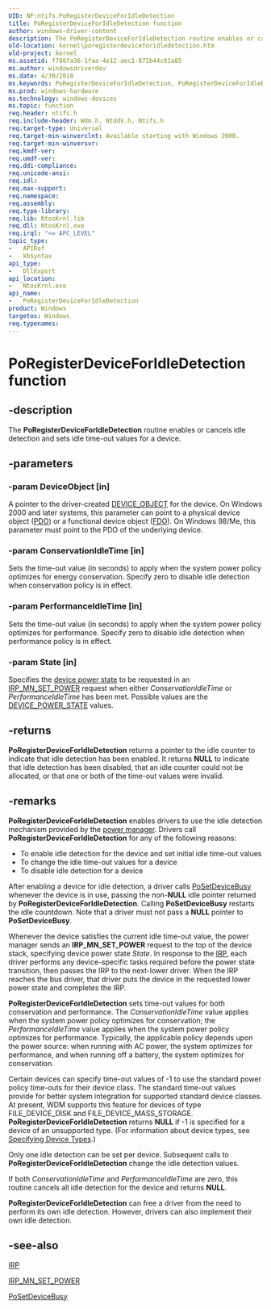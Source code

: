 ```yaml
---
UID: NF:ntifs.PoRegisterDeviceForIdleDetection
title: PoRegisterDeviceForIdleDetection function
author: windows-driver-content
description: The PoRegisterDeviceForIdleDetection routine enables or cancels idle detection and sets idle time-out values for a device.
old-location: kernel\poregisterdeviceforidledetection.htm
old-project: kernel
ms.assetid: f786fa36-1faa-4e12-aec1-872b44c01a85
ms.author: windowsdriverdev
ms.date: 4/30/2018
ms.keywords: PoRegisterDeviceForIdleDetection, PoRegisterDeviceForIdleDetection routine [Kernel-Mode Driver Architecture], kernel.poregisterdeviceforidledetection, portn_be0ccb17-9465-4f61-a8ed-fa945f5340d6.xml, wdm/PoRegisterDeviceForIdleDetection
ms.prod: windows-hardware
ms.technology: windows-devices
ms.topic: function
req.header: ntifs.h
req.include-header: Wdm.h, Ntddk.h, Ntifs.h
req.target-type: Universal
req.target-min-winverclnt: Available starting with Windows 2000.
req.target-min-winversvr: 
req.kmdf-ver: 
req.umdf-ver: 
req.ddi-compliance: 
req.unicode-ansi: 
req.idl: 
req.max-support: 
req.namespace: 
req.assembly: 
req.type-library: 
req.lib: NtosKrnl.lib
req.dll: NtosKrnl.exe
req.irql: "<= APC_LEVEL"
topic_type:
-	APIRef
-	kbSyntax
api_type:
-	DllExport
api_location:
-	NtosKrnl.exe
api_name:
-	PoRegisterDeviceForIdleDetection
product: Windows
targetos: Windows
req.typenames: 
---
```


# PoRegisterDeviceForIdleDetection function


## -description


The <b>PoRegisterDeviceForIdleDetection</b> routine enables or cancels idle detection and sets idle time-out values for a device.


## -parameters




### -param DeviceObject [in]

A pointer to the driver-created <a href="https://msdn.microsoft.com/library/windows/hardware/ff543147">DEVICE_OBJECT</a> for the device. On Windows 2000 and later systems, this parameter can point to a physical device object (<a href="https://msdn.microsoft.com/139a10e9-203b-499b-9291-8537eae9189c">PDO</a>) or a functional device object (<a href="https://msdn.microsoft.com/f697e0db-1db0-4a81-94d8-0ca079885480">FDO</a>). On Windows 98/Me, this parameter must point to the PDO of the underlying device.


### -param ConservationIdleTime [in]

Sets the time-out value (in seconds) to apply when the system power policy optimizes for energy conservation. Specify zero to disable idle detection when conservation policy is in effect.


### -param PerformanceIdleTime [in]

Sets the time-out value (in seconds) to apply when the system power policy optimizes for performance. Specify zero to disable idle detection when performance policy is in effect.


### -param State [in]

Specifies the <a href="https://msdn.microsoft.com/2229f34c-9b88-4e3e-802e-f7be2c7ef168">device power state</a> to be requested in an <a href="https://msdn.microsoft.com/library/windows/hardware/ff551744">IRP_MN_SET_POWER</a> request when either <i>ConservationIdleTime</i> or <i>PerformanceIdleTime</i> has been met. Possible values are the <a href="https://msdn.microsoft.com/library/windows/hardware/ff554628">DEVICE_POWER_STATE</a> values.


## -returns



<b>PoRegisterDeviceForIdleDetection</b> returns a pointer to the idle counter to indicate that idle detection has been enabled. It returns <b>NULL</b> to indicate that idle detection has been disabled, that an idle counter could not be allocated, or that one or both of the time-out values were invalid.




## -remarks



<b>PoRegisterDeviceForIdleDetection</b> enables drivers to use the idle detection mechanism provided by the <a href="https://msdn.microsoft.com/library/windows/hardware/ff559829">power manager</a>. Drivers call <b>PoRegisterDeviceForIdleDetection</b> for any of the following reasons:

<ul>
<li>
To enable idle detection for the device and set initial idle time-out values

</li>
<li>
To change the idle time-out values for a device

</li>
<li>
To disable idle detection for a device

</li>
</ul>
After enabling a device for idle detection, a driver calls <a href="https://msdn.microsoft.com/library/windows/hardware/ff559755">PoSetDeviceBusy</a> whenever the device is in use, passing the non-<b>NULL</b> idle pointer returned by <b>PoRegisterDeviceForIdleDetection</b>. Calling <b>PoSetDeviceBusy</b> restarts the idle countdown. Note that a driver must not pass a <b>NULL</b> pointer to <b>PoSetDeviceBusy</b>.

Whenever the device satisfies the current idle time-out value, the power manager sends an <b>IRP_MN_SET_POWER</b> request to the top of the device stack, specifying device power state <i>State</i>. In response to the <a href="https://msdn.microsoft.com/library/windows/hardware/ff550694">IRP</a>, each driver performs any device-specific tasks required before the power state transition, then passes the IRP to the next-lower driver. When the IRP reaches the bus driver, that driver puts the device in the requested lower power state and completes the IRP.

<b>PoRegisterDeviceForIdleDetection</b> sets time-out values for both conservation and performance. The <i>ConservationIdleTime</i> value applies when the system power policy optimizes for conservation; the <i>PerformanceIdleTime</i> value applies when the system power policy optimizes for performance. Typically, the applicable policy depends upon the power source: when running with AC power, the system optimizes for performance, and when running off a battery, the system optimizes for conservation. 

Certain devices can specify time-out values of -1 to use the standard power policy time-outs for their device class. The standard time-out values provide for better system integration for supported standard device classes. At present, WDM supports this feature for devices of type FILE_DEVICE_DISK and FILE_DEVICE_MASS_STORAGE. <b>PoRegisterDeviceForIdleDetection</b> returns <b>NULL</b> if -1 is specified for a device of an unsupported type. (For information about device types, see <a href="https://msdn.microsoft.com/library/windows/hardware/ff563821">Specifying Device Types</a>.)

Only one idle detection can be set per device. Subsequent calls to <b>PoRegisterDeviceForIdleDetection</b> change the idle detection values.

If both <i>ConservationIdleTime</i> and <i>PerformanceIdleTime</i> are zero, this routine cancels all idle detection for the device and returns <b>NULL</b>.

<b>PoRegisterDeviceForIdleDetection</b> can free a driver from the need to perform its own idle detection. However, drivers can also implement their own idle detection.




## -see-also




<a href="https://msdn.microsoft.com/library/windows/hardware/ff550694">IRP</a>



<a href="https://msdn.microsoft.com/library/windows/hardware/ff551744">IRP_MN_SET_POWER</a>



<a href="https://msdn.microsoft.com/library/windows/hardware/ff559755">PoSetDeviceBusy</a>
 

 

